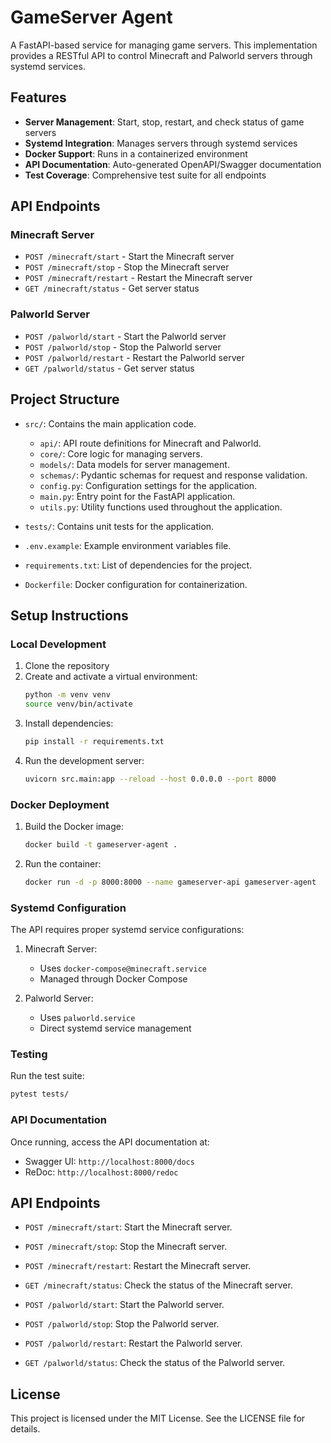 # GameServer Agent

A FastAPI-based service for managing game servers. This implementation provides a RESTful API to control Minecraft and Palworld servers through systemd services.

## Features

- **Server Management**: Start, stop, restart, and check status of game servers
- **Systemd Integration**: Manages servers through systemd services
- **Docker Support**: Runs in a containerized environment
- **API Documentation**: Auto-generated OpenAPI/Swagger documentation
- **Test Coverage**: Comprehensive test suite for all endpoints

## API Endpoints

### Minecraft Server
- `POST /minecraft/start` - Start the Minecraft server
- `POST /minecraft/stop` - Stop the Minecraft server
- `POST /minecraft/restart` - Restart the Minecraft server
- `GET /minecraft/status` - Get server status

### Palworld Server
- `POST /palworld/start` - Start the Palworld server
- `POST /palworld/stop` - Stop the Palworld server
- `POST /palworld/restart` - Restart the Palworld server
- `GET /palworld/status` - Get server status

## Project Structure

- `src/`: Contains the main application code.
  - `api/`: API route definitions for Minecraft and Palworld.
  - `core/`: Core logic for managing servers.
  - `models/`: Data models for server management.
  - `schemas/`: Pydantic schemas for request and response validation.
  - `config.py`: Configuration settings for the application.
  - `main.py`: Entry point for the FastAPI application.
  - `utils.py`: Utility functions used throughout the application.
  
- `tests/`: Contains unit tests for the application.
- `.env.example`: Example environment variables file.
- `requirements.txt`: List of dependencies for the project.
- `Dockerfile`: Docker configuration for containerization.

## Setup Instructions

### Local Development
1. Clone the repository
2. Create and activate a virtual environment:
   ```bash
   python -m venv venv
   source venv/bin/activate
   ```
3. Install dependencies:
   ```bash
   pip install -r requirements.txt
   ```
4. Run the development server:
   ```bash
   uvicorn src.main:app --reload --host 0.0.0.0 --port 8000
   ```

### Docker Deployment
1. Build the Docker image:
   ```bash
   docker build -t gameserver-agent .
   ```
2. Run the container:
   ```bash
   docker run -d -p 8000:8000 --name gameserver-api gameserver-agent
   ```

### Systemd Configuration
The API requires proper systemd service configurations:

1. Minecraft Server:
   - Uses `docker-compose@minecraft.service`
   - Managed through Docker Compose

2. Palworld Server:
   - Uses `palworld.service`
   - Direct systemd service management

### Testing
Run the test suite:
```bash
pytest tests/
```

### API Documentation
Once running, access the API documentation at:
- Swagger UI: `http://localhost:8000/docs`
- ReDoc: `http://localhost:8000/redoc`

## API Endpoints

- `POST /minecraft/start`: Start the Minecraft server.
- `POST /minecraft/stop`: Stop the Minecraft server.
- `POST /minecraft/restart`: Restart the Minecraft server.
- `GET /minecraft/status`: Check the status of the Minecraft server.

- `POST /palworld/start`: Start the Palworld server.
- `POST /palworld/stop`: Stop the Palworld server.
- `POST /palworld/restart`: Restart the Palworld server.
- `GET /palworld/status`: Check the status of the Palworld server.

## License

This project is licensed under the MIT License. See the LICENSE file for details.